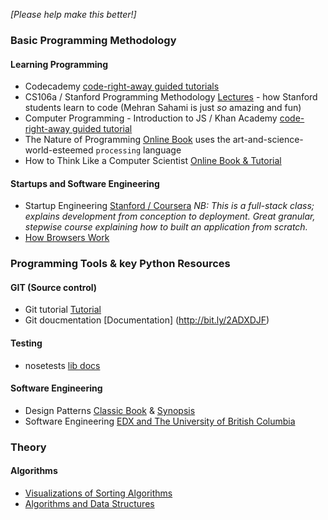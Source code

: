 _[Please help make this better!]_

### Basic Programming Methodology

#### **Learning Programming**

 * Codecademy [code-right-away guided tutorials](http://www.codecademy.com/)
 * CS106a / Stanford Programming Methodology [Lectures](https://www.udemy.com/cs-106a-programming-methodology) - how Stanford students learn to code (Mehran Sahami is just *so* amazing and fun)
 * Computer Programming - Introduction to JS / Khan Academy [code-right-away guided tutorial](https://www.khanacademy.org/computing/cs/programming) 
 * The Nature of Programming [Online Book](http://natureofcode.com/book/introduction/) uses the art-and-science-world-esteemed `processing` language
 * How to Think Like a Computer Scientist  [Online Book & Tutorial](http://bit.ly/1DJBXcH)

#### **Startups and Software Engineering**
 * Startup Engineering [Stanford / Coursera](https://class.coursera.org/startup-001) _NB: This is a full-stack class; explains development from conception to deployment. Great granular, stepwise course explaining how to built an application from scratch._
 * [How Browsers Work](http://www.html5rocks.com/en/tutorials/internals/howbrowserswork/)

### Programming Tools & key Python Resources

#### **GIT** (Source control)
 * Git tutorial [Tutorial](http://bit.ly/1fUdUiy)
 * Git doucmentation [Documentation] (http://bit.ly/2ADXDJF)

#### **Testing**
 * nosetests [lib docs](https://nose.readthedocs.org/en/latest/)

#### **Software Engineering**
 * Design Patterns [Classic Book](http://amzn.to/1z5CSiz) & [Synopsis](http://sourcemaking.com/design_patterns)
 * Software Engineering [EDX and The University of British Columbia](http://bit.ly/2D6ZzwX)
### Theory

#### Algorithms
 * [Visualizations of Sorting Algorithms](http://www.sorting-algorithms.com)
 * [Algorithms and Data Structures](http://bit.ly/1lX0vJo)